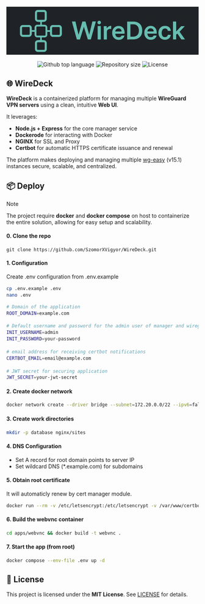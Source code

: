 <p align="center">
<img src="./assets/banner.png">
</p>
<p align="center">
<img alt="Github top language" src="https://img.shields.io/github/languages/top/SzomorXVigyor/WireDeck?color=8f3d3d">
<img alt="Repository size" src="https://img.shields.io/github/repo-size/SzomorXVigyor/WireDeck?color=532BEAF">
<img alt="License" src="https://img.shields.io/github/license/SzomorXVigyor/WireDeck?color=56BEB8">
</p>

## 🌐 WireDeck

**WireDeck** is a containerized platform for managing multiple **WireGuard VPN servers** using a clean, intuitive **Web UI**.

It leverages:

- **Node.js + Express** for the core manager service
- **Dockerode** for interacting with Docker
- **NGINX** for SSL and Proxy
- **Certbot** for automatic HTTPS certificate issuance and renewal

The platform makes deploying and managing multiple [wg-easy](https://github.com/wg-easy/wg-easy) (v15.1) instances secure, scalable, and centralized.


## 📦 Deploy
> [!NOTE]
> The project require **docker** and **docker compose** on host to containerize the entire solution, allowing for easy setup and scalability.

#### 0. Clone the repo
```
git clone https://github.com/SzomorXVigyor/WireDeck.git
```

#### 1. Configuration
Create .env configuration from .env.example

```sh
cp .env.example .env
nano .env
```

```sh
# Domain of the application
ROOT_DOMAIN=example.com

# Default username and password for the admin user of manager and wireguard instances
INIT_USERNAME=admin
INIT_PASSWORD=your-password

# email address for receiving certbot notifications
CERTBOT_EMAIL=email@example.com

# JWT secret for securing application
JWT_SECRET=your-jwt-secret
```

#### 2. Create docker network

```sh
docker network create --driver bridge --subnet=172.20.0.0/22 --ipv6=false wgnet
```

#### 3. Create work directories

```sh
mkdir -p database nginx/sites
```

#### 4. DNS Configuration

* Set A record for root domain points to server IP
* Set wildcard DNS (*.example.com) for subdomains

#### 5. Obtain root certificate
It will automaticly renew by cert manager module.

```sh
docker run --rm -v /etc/letsencrypt:/etc/letsencrypt -v /var/www/certbot:/var/www/certbot -p 80:80 certbot/certbot certonly --standalone --email your-email@domain.com --agree-tos --no-eff-email -d your-domain.com
```

#### 6. Build the webvnc container

```sh
cd apps/webvnc && docker build -t webvnc .
```

#### 7. Start the app (from root)

```sh
docker compose --env-file .env up -d
```

## 📜 License

This project is licensed under the **MIT License**. See [LICENSE](./LICENSE) for details.